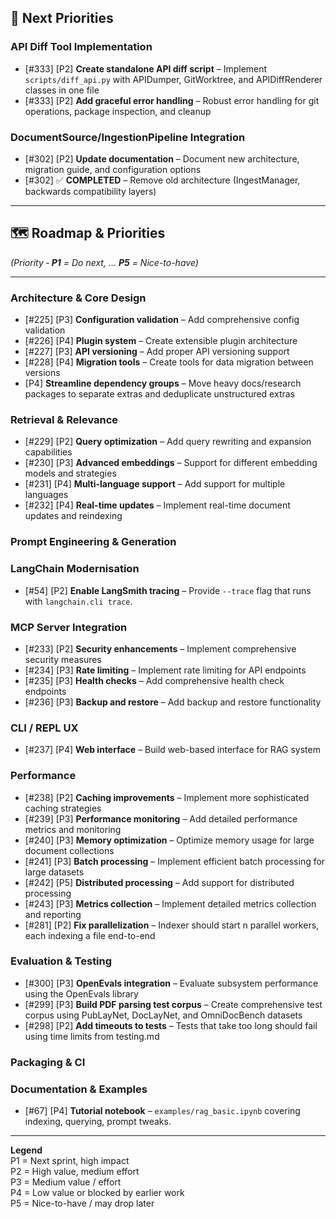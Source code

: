 ## 🚀 Next Priorities

### API Diff Tool Implementation
- [#333] [P2] **Create standalone API diff script** – Implement `scripts/diff_api.py` with APIDumper, GitWorktree, and APIDiffRenderer classes in one file
- [#333] [P2] **Add graceful error handling** – Robust error handling for git operations, package inspection, and cleanup

### DocumentSource/IngestionPipeline Integration
- [#302] [P2] **Update documentation** – Document new architecture, migration guide, and configuration options  
- [#302] ✅ **COMPLETED** – Remove old architecture (IngestManager, backwards compatibility layers)

---

## 🗺️ Roadmap & Priorities
*(Priority ‑ **P1** = Do next, … **P5** = Nice-to-have)*

---

### Architecture & Core Design

- [#225] [P3] **Configuration validation** – Add comprehensive config validation
- [#226] [P4] **Plugin system** – Create extensible plugin architecture
- [#227] [P3] **API versioning** – Add proper API versioning support
- [#228] [P4] **Migration tools** – Create tools for data migration between versions
- [P4] **Streamline dependency groups** – Move heavy docs/research packages to separate extras and deduplicate unstructured extras


### Retrieval & Relevance

- [#229] [P2] **Query optimization** – Add query rewriting and expansion capabilities
- [#230] [P3] **Advanced embeddings** – Support for different embedding models and strategies
- [#231] [P4] **Multi-language support** – Add support for multiple languages
- [#232] [P4] **Real-time updates** – Implement real-time document updates and reindexing

### Prompt Engineering & Generation

### LangChain Modernisation
- [#54] [P2] **Enable LangSmith tracing** – Provide `--trace` flag that runs with `langchain.cli trace`.


### MCP Server Integration

- [#233] [P2] **Security enhancements** – Implement comprehensive security measures
- [#234] [P3] **Rate limiting** – Implement rate limiting for API endpoints
- [#235] [P3] **Health checks** – Add comprehensive health check endpoints
- [#236] [P3] **Backup and restore** – Add backup and restore functionality


### CLI / REPL UX

- [#237] [P4] **Web interface** – Build web-based interface for RAG system

### Performance

- [#238] [P2] **Caching improvements** – Implement more sophisticated caching strategies
- [#239] [P3] **Performance monitoring** – Add detailed performance metrics and monitoring
- [#240] [P3] **Memory optimization** – Optimize memory usage for large document collections
- [#241] [P3] **Batch processing** – Implement efficient batch processing for large datasets
- [#242] [P5] **Distributed processing** – Add support for distributed processing
- [#243] [P3] **Metrics collection** – Implement detailed metrics collection and reporting
- [#281] [P2] **Fix parallelization** – Indexer should start n parallel workers, each indexing a file end-to-end

### Evaluation & Testing

- [#300] [P3] **OpenEvals integration** – Evaluate subsystem performance using the OpenEvals library
- [#299] [P3] **Build PDF parsing test corpus** – Create comprehensive test corpus using PubLayNet, DocLayNet, and OmniDocBench datasets
- [#298] [P2] **Add timeouts to tests** – Tests that take too long should fail using time limits from testing.md



### Packaging & CI


### Documentation & Examples
- [#67] [P4] **Tutorial notebook** – `examples/rag_basic.ipynb` covering indexing, querying, prompt tweaks.

---

**Legend**  
P1 = Next sprint, high impact  
P2 = High value, medium effort  
P3 = Medium value / effort  
P4 = Low value or blocked by earlier work  
P5 = Nice-to-have / may drop later

